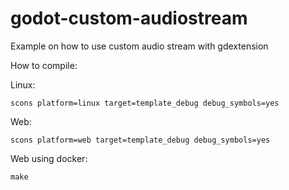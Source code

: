 godot-custom-audiostream
========================

Example on how to use custom audio stream with gdextension

How to compile:

Linux:

    scons platform=linux target=template_debug debug_symbols=yes

Web:

    scons platform=web target=template_debug debug_symbols=yes

Web using docker:

    make
